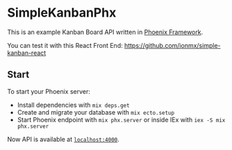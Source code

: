 # SimpleKanbanPhx

This is an example Kanban Board API written in [Phoenix Framework](https://phoenixframework.org/).

You can test it with this React Front End: https://github.com/ionmx/simple-kanban-react

## Start

To start your Phoenix server:

  * Install dependencies with `mix deps.get`
  * Create and migrate your database with `mix ecto.setup`
  * Start Phoenix endpoint with `mix phx.server` or inside IEx with `iex -S mix phx.server`

Now API is available at [`localhost:4000`](http://localhost:4000).
